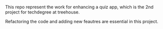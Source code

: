 This repo represent the work for enhancing a quiz app, which is the 2nd project for techdegree at treehouse.

Refactoring the code and adding new feautres are essential in this project.
 
